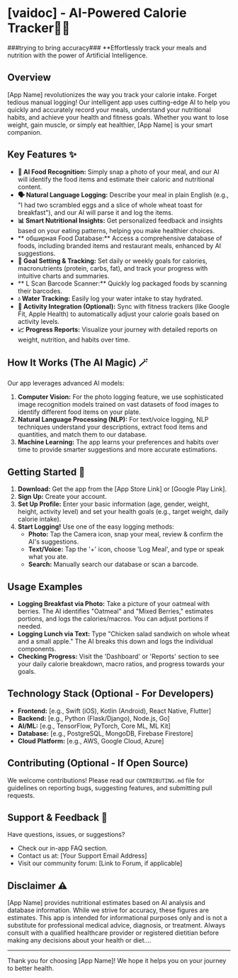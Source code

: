 # [vaidoc] - AI-Powered Calorie Tracker🍎🤖


###trying to bring accuracy###
**Effortlessly track your meals and nutrition with the power of Artificial Intelligence.

## Overview

[App Name] revolutionizes the way you track your calorie intake. Forget tedious manual logging! Our intelligent app uses cutting-edge AI to help you quickly and accurately record your meals, understand your nutritional habits, and achieve your health and fitness goals. Whether you want to lose weight, gain muscle, or simply eat healthier, [App Name] is your smart companion.

## Key Features ✨

* **📸 AI Food Recognition:** Simply snap a photo of your meal, and our AI will identify the food items and estimate their caloric and nutritional content.
* **🗣️ Natural Language Logging:** Describe your meal in plain English (e.g., "I had two scrambled eggs and a slice of whole wheat toast for breakfast"), and our AI will parse it and log the items.
* **📊 Smart Nutritional Insights:** Get personalized feedback and insights based on your eating patterns, helping you make healthier choices.
* ** обширная Food Database:** Access a comprehensive database of foods, including branded items and restaurant meals, enhanced by AI suggestions.
* **🎯 Goal Setting & Tracking:** Set daily or weekly goals for calories, macronutrients (protein, carbs, fat), and track your progress with intuitive charts and summaries.
* ** L Scan Barcode Scanner:** Quickly log packaged foods by scanning their barcodes.
* **💧 Water Tracking:** Easily log your water intake to stay hydrated.
* **🏃 Activity Integration (Optional):** Sync with fitness trackers (like Google Fit, Apple Health) to automatically adjust your calorie goals based on activity levels.
* **📈 Progress Reports:** Visualize your journey with detailed reports on weight, nutrition, and habits over time.

## How It Works (The AI Magic) 🪄

Our app leverages advanced AI models:

1.  **Computer Vision:** For the photo logging feature, we use sophisticated image recognition models trained on vast datasets of food images to identify different food items on your plate.
2.  **Natural Language Processing (NLP):** For text/voice logging, NLP techniques understand your descriptions, extract food items and quantities, and match them to our database.
3.  **Machine Learning:** The app learns your preferences and habits over time to provide smarter suggestions and more accurate estimations.

## Getting Started 🚀

1.  **Download:** Get the app from the [App Store Link] or [Google Play Link].
2.  **Sign Up:** Create your account.
3.  **Set Up Profile:** Enter your basic information (age, gender, weight, height, activity level) and set your health goals (e.g., target weight, daily calorie intake).
4.  **Start Logging!** Use one of the easy logging methods:
    * **Photo:** Tap the Camera icon, snap your meal, review & confirm the AI's suggestions.
    * **Text/Voice:** Tap the '+' icon, choose 'Log Meal', and type or speak what you ate.
    * **Search:** Manually search our database or scan a barcode.

## Usage Examples

* **Logging Breakfast via Photo:** Take a picture of your oatmeal with berries. The AI identifies "Oatmeal" and "Mixed Berries," estimates portions, and logs the calories/macros. You can adjust portions if needed.
* **Logging Lunch via Text:** Type "Chicken salad sandwich on whole wheat and a small apple." The AI breaks this down and logs the individual components.
* **Checking Progress:** Visit the 'Dashboard' or 'Reports' section to see your daily calorie breakdown, macro ratios, and progress towards your goals.

## Technology Stack (Optional - For Developers)

* **Frontend:** [e.g., Swift (iOS), Kotlin (Android), React Native, Flutter]
* **Backend:** [e.g., Python (Flask/Django), Node.js, Go]
* **AI/ML:** [e.g., TensorFlow, PyTorch, Core ML, ML Kit]
* **Database:** [e.g., PostgreSQL, MongoDB, Firebase Firestore]
* **Cloud Platform:** [e.g., AWS, Google Cloud, Azure]

## Contributing (Optional - If Open Source)

We welcome contributions! Please read our `CONTRIBUTING.md` file for guidelines on reporting bugs, suggesting features, and submitting pull requests.

## Support & Feedback 💬

Have questions, issues, or suggestions?
* Check our in-app FAQ section.
* Contact us at: [Your Support Email Address]
* Visit our community forum: [Link to Forum, if applicable]

## Disclaimer ⚠️

[App Name] provides nutritional estimates based on AI analysis and database information. While we strive for accuracy, these figures are estimates. This app is intended for informational purposes only and is not a substitute for professional medical advice, diagnosis, or treatment. Always consult with a qualified healthcare provider or registered dietitian before making any decisions about your health or diet....

---

Thank you for choosing [App Name]! We hope it helps you on your journey to better health.

